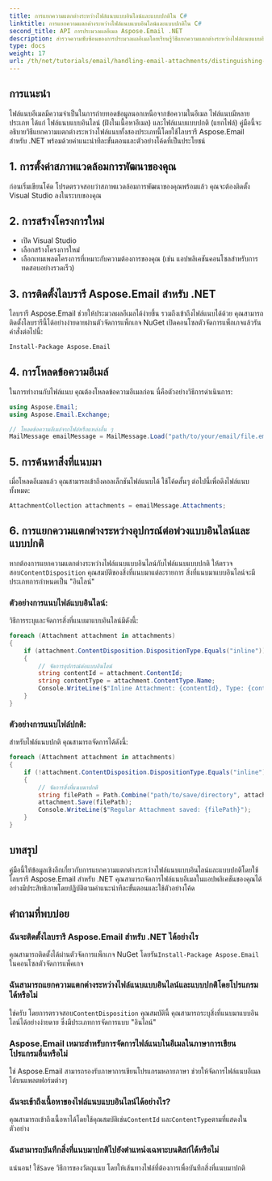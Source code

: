 ```yaml
---
title: การแยกความแตกต่างระหว่างไฟล์แนบแบบอินไลน์และแบบปกติใน C#
linktitle: การแยกความแตกต่างระหว่างไฟล์แนบแบบอินไลน์และแบบปกติใน C#
second_title: API การประมวลผลอีเมล Aspose.Email .NET
description: สำรวจความซับซ้อนของการประมวลผลอีเมลโดยเรียนรู้วิธีแยกความแตกต่างระหว่างไฟล์แนบแบบอินไลน์และแบบปกติโดยใช้ไลบรารี Aspose.Email สำหรับ .NET คู่มือที่ครอบคลุมนี้มีคำแนะนำทีละขั้นตอน
type: docs
weight: 17
url: /th/net/tutorials/email/handling-email-attachments/distinguishing-inline-and-regular-attachments-in-csharp/
---
```

## การแนะนำ

ไฟล์แนบอีเมลมีความจำเป็นในการถ่ายทอดข้อมูลนอกเหนือจากข้อความในอีเมล ไฟล์แนบมีหลายประเภท ได้แก่ ไฟล์แนบแบบอินไลน์ (ฝังในเนื้อหาอีเมล) และไฟล์แนบแบบปกติ (แยกไฟล์) คู่มือนี้จะอธิบายวิธีแยกความแตกต่างระหว่างไฟล์แนบทั้งสองประเภทนี้โดยใช้ไลบรารี Aspose.Email สำหรับ .NET พร้อมด้วยคำแนะนำทีละขั้นตอนและตัวอย่างโค้ดที่เป็นประโยชน์

## 1. การตั้งค่าสภาพแวดล้อมการพัฒนาของคุณ

ก่อนเริ่มเขียนโค้ด โปรดตรวจสอบว่าสภาพแวดล้อมการพัฒนาของคุณพร้อมแล้ว คุณจะต้องติดตั้ง Visual Studio ลงในระบบของคุณ 

## 2. การสร้างโครงการใหม่

- เปิด Visual Studio
- เลือกสร้างโครงการใหม่
- เลือกเทมเพลตโครงการที่เหมาะกับความต้องการของคุณ (เช่น แอปพลิเคชันคอนโซลสำหรับการทดสอบอย่างรวดเร็ว)

## 3. การติดตั้งไลบรารี Aspose.Email สำหรับ .NET

ไลบรารี Aspose.Email ช่วยให้ประมวลผลอีเมลได้ง่ายขึ้น รวมถึงเข้าถึงไฟล์แนบได้ด้วย คุณสามารถติดตั้งไลบรารีนี้ได้อย่างง่ายดายผ่านตัวจัดการแพ็กเกจ NuGet เปิดคอนโซลตัวจัดการแพ็กเกจแล้วรันคำสั่งต่อไปนี้:

```bash
Install-Package Aspose.Email
```

## 4. การโหลดข้อความอีเมล์

ในการทำงานกับไฟล์แนบ คุณต้องโหลดข้อความอีเมลก่อน นี่คือตัวอย่างวิธีการดำเนินการ:

```csharp
using Aspose.Email;
using Aspose.Email.Exchange;

// โหลดข้อความอีเมล์จากไฟล์หรือแหล่งอื่น ๆ
MailMessage emailMessage = MailMessage.Load("path/to/your/email/file.eml");
```

## 5. การค้นหาสิ่งที่แนบมา

เมื่อโหลดอีเมลแล้ว คุณสามารถเข้าถึงคอลเล็กชันไฟล์แนบได้ ใช้โค้ดสั้นๆ ต่อไปนี้เพื่อดึงไฟล์แนบทั้งหมด:

```csharp
AttachmentCollection attachments = emailMessage.Attachments;
```

## 6. การแยกความแตกต่างระหว่างอุปกรณ์ต่อพ่วงแบบอินไลน์และแบบปกติ

 หากต้องการแยกความแตกต่างระหว่างไฟล์แนบแบบอินไลน์กับไฟล์แนบแบบปกติ ให้ตรวจสอบ`ContentDisposition` คุณสมบัติของสิ่งที่แนบมาแต่ละรายการ สิ่งที่แนบมาแบบอินไลน์จะมีประเภทการกำหนดเป็น "อินไลน์"

### ตัวอย่างการแนบไฟล์แบบอินไลน์:

วิธีการระบุและจัดการสิ่งที่แนบมาแบบอินไลน์มีดังนี้:

```csharp
foreach (Attachment attachment in attachments)
{
    if (attachment.ContentDisposition.DispositionType.Equals("inline"))
    {
        // จัดการอุปกรณ์ต่อแบบอินไลน์
        string contentId = attachment.ContentId;
        string contentType = attachment.ContentType.Name;
        Console.WriteLine($"Inline Attachment: {contentId}, Type: {contentType}");
    }
}
```

### ตัวอย่างการแนบไฟล์ปกติ:

สำหรับไฟล์แนบปกติ คุณสามารถจัดการได้ดังนี้:

```csharp
foreach (Attachment attachment in attachments)
{
    if (!attachment.ContentDisposition.DispositionType.Equals("inline"))
    {
        // จัดการสิ่งที่แนบมาปกติ
        string filePath = Path.Combine("path/to/save/directory", attachment.Name);
        attachment.Save(filePath);
        Console.WriteLine($"Regular Attachment saved: {filePath}");
    }
}
```

## บทสรุป

คู่มือนี้ให้ข้อมูลเชิงลึกเกี่ยวกับการแยกความแตกต่างระหว่างไฟล์แนบแบบอินไลน์และแบบปกติโดยใช้ไลบรารี Aspose.Email สำหรับ .NET คุณสามารถจัดการไฟล์แนบอีเมลในแอปพลิเคชันของคุณได้อย่างมีประสิทธิภาพโดยปฏิบัติตามคำแนะนำทีละขั้นตอนและใช้ตัวอย่างโค้ด

## คำถามที่พบบ่อย

### ฉันจะติดตั้งไลบรารี Aspose.Email สำหรับ .NET ได้อย่างไร
 คุณสามารถติดตั้งได้ผ่านตัวจัดการแพ็กเกจ NuGet โดยรัน`Install-Package Aspose.Email` ในคอนโซลตัวจัดการแพ็คเกจ

### ฉันสามารถแยกความแตกต่างระหว่างไฟล์แนบแบบอินไลน์และแบบปกติโดยโปรแกรมได้หรือไม่
 ใช่ครับ โดยการตรวจสอบ`ContentDisposition` คุณสมบัตินี้ คุณสามารถระบุสิ่งที่แนบมาแบบอินไลน์ได้อย่างง่ายดาย ซึ่งมีประเภทการจัดการแบบ "อินไลน์"

### Aspose.Email เหมาะสำหรับการจัดการไฟล์แนบในอีเมลในภาษาการเขียนโปรแกรมอื่นหรือไม่
ใช่ Aspose.Email สามารถรองรับภาษาการเขียนโปรแกรมหลายภาษา ช่วยให้จัดการไฟล์แนบอีเมลได้บนแพลตฟอร์มต่างๆ

### ฉันจะเข้าถึงเนื้อหาของไฟล์แนบแบบอินไลน์ได้อย่างไร?
 คุณสามารถเข้าถึงเนื้อหาได้โดยใช้คุณสมบัติเช่น`ContentId` และ`ContentType`ตามที่แสดงในตัวอย่าง

### ฉันสามารถบันทึกสิ่งที่แนบมาปกติไปยังตำแหน่งเฉพาะบนดิสก์ได้หรือไม่
 แน่นอน! ใช้`Save` วิธีการของวัตถุแนบ โดยให้เส้นทางไฟล์ที่ต้องการเพื่อบันทึกสิ่งที่แนบมาปกติ